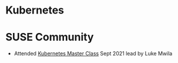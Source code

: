 # Kubernetes 

# SUSE Community
* Attended [Kubernetes Master Class](https://github.com/EO4wellness/T-I-L/blob/main/Kubernetes/SUSE-master-class.md) Sept 2021 lead by Luke Mwila
